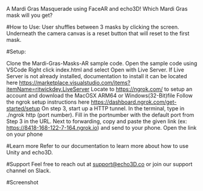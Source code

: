 A Mardi Gras Masquerade using FaceAR and echo3D! Which Mardi Gras mask will you get? 

#How to Use:
User shuffles between 3 masks by clicking the screen. Underneath the camera canvas is a reset button that will reset to the first mask.

#Setup:

Clone the Mardi-Gras-Masks-AR sample code.
Open the sample code using VSCode
Right click index.html and select Open with Live Server. If Live Server is not already installed, documentation to install it can be located here https://marketplace.visualstudio.com/items?itemName=ritwickdey.LiveServer
Locate to https://ngrok.com/ to setup an account and download the MacOSX ARM64 or Windows(32-Bit)file
Follow the ngrok setup instructions here https://dashboard.ngrok.com/get-started/setup
On step 3, start up a HTTP tunnel. In the terminal, type in ./ngrok http (port number). Fill in the portnumber with the default port from Step 3 in the URL. 
Next to forwarding, copy and paste the given link (ex: https://8418-168-122-7-164.ngrok.io) and send to your phone.
Open the link on your phone

#Learn more
Refer to our documentation to learn more about how to use Unity and echo3D.

#Support
Feel free to reach out at support@echo3D.co or join our support channel on Slack.

#Screenshot
